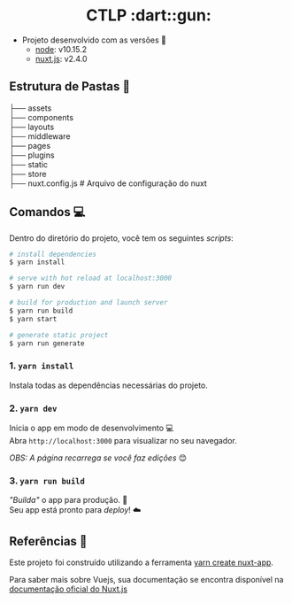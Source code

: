 <h1 align="center">CTLP :dart::gun:</h1>

- Projeto desenvolvido com as versões :nut_and_bolt: 
   - [node](https://nodejs.org/en/): v10.15.2
   - [nuxt.js](https://vuejs.org/v2/guide/): v2.4.0

## Estrutura de Pastas :open_file_folder:

├── assets              
├── components                
├── layouts               
├── middleware              
├── pages              
├── plugins             
├── static              
├── store              
├── nuxt.config.js     # Arquivo de configuração do nuxt

## Comandos :computer:

Dentro do diretório do projeto, você tem os seguintes *scripts*:

``` bash
# install dependencies
$ yarn install

# serve with hot reload at localhost:3000
$ yarn run dev

# build for production and launch server
$ yarn run build
$ yarn start

# generate static project
$ yarn run generate
```

### 1. `yarn install`

Instala todas as dependências necessárias do projeto.

### 2. `yarn dev`

Inicia o app em modo de desenvolvimento :computer: <br/>
Abra `http://localhost:3000` para visualizar no seu navegador.

*OBS: A página recarrega se você faz edições* :blush:

### 3. `yarn run build`

*"Builda"* o app para produção. :satellite:<br/>
Seu app está pronto para *deploy*! :cloud:<br/>

## Referências :book:

Este projeto foi construído utilizando a ferramenta [yarn create nuxt-app](https://github.com/nuxt/create-nuxt-app).

Para saber mais sobre Vuejs, sua documentação se encontra disponível na [documentação oficial do Nuxt.js](https://nuxtjs.org)

